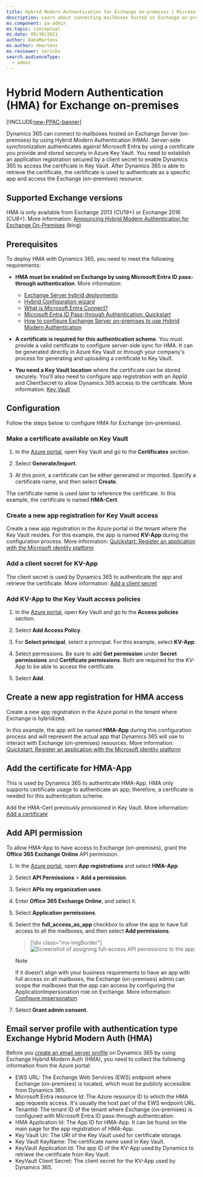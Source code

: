```yaml
---
title: Hybrid Modern Authentication for Exchange on-premises | Microsoft Docs
description: Learn about connecting mailboxes hosted on Exchange on-premises Hybrid Modern Authentication to Dynamics 365.
ms.component: pa-admin
ms.topic: conceptual
ms.date: 09/30/2021
author: DanaMartens
ms.author: dmartens
ms.reviewer: sericks
search.audienceType: 
  - admin
---
```


# Hybrid Modern Authentication (HMA) for Exchange on-premises

[!INCLUDE[new-PPAC-banner](~/includes/new-PPAC-banner.md)]

Dynamics 365 can connect to mailboxes hosted on Exchange Server (on-premises) by using Hybrid Modern Authentication (HMA). Server-side synchronization authenticates against Microsoft Entra by using a certificate you provide and stored securely in Azure Key Vault. You need to establish an application registration secured by a client secret to enable Dynamics 365 to access the certificate in Key Vault. After Dynamics 365 is able to retrieve the certificate, the certificate is used to authenticate as a specific app and access the Exchange (on-premises) resource. 

## Supported Exchange versions

HMA is only available from Exchange 2013 (CU19+) or Exchange 2016 (CU8+). More information: [Announcing Hybrid Modern Authentication for Exchange On-Premises](https://techcommunity.microsoft.com/t5/exchange-team-blog/announcing-hybrid-modern-authentication-for-exchange-on-premises/ba-p/607476) (blog)

## Prerequisites

To deploy HMA with Dynamics 365, you need to meet the following requirements:

- **HMA must be enabled on Exchange by using Microsoft Entra ID pass-through authentication**. More information:

  - [Exchange Server hybrid deployments](/exchange/exchange-hybrid)
  - [Hybrid Configuration wizard](/exchange/hybrid-configuration-wizard)
  - [What is Microsoft Entra Connect?](/azure/active-directory/hybrid/whatis-azure-ad-connect)
  - [Microsoft Entra ID Pass-through Authentication: Quickstart](/azure/active-directory/hybrid/how-to-connect-pta-quick-start)
  - [How to configure Exchange Server on-premises to use Hybrid Modern Authentication](/microsoft-365/enterprise/configure-exchange-server-for-hybrid-modern-authentication?view=o365-worldwide)
 
- **A certificate is required for this authentication scheme**. You must provide a valid certificate to configure server-side sync for HMA. It can be generated directly in Azure Key Vault or through your company's process for generating and uploading a certificate to Key Vault.

- **You need a Key Vault location** where the certificate can be stored securely. You'll also need to configure app registration with an AppId and ClientSecret to allow Dynamics 365 access to the certificate. More information: [Key Vault](https://azure.microsoft.com/services/key-vault/)

## Configuration 

Follow the steps below to configure HMA for Exchange (on-premises).

### Make a certificate available on Key Vault

1. In the [Azure portal](https://portal.azure.com/), open Key Vault and go to the **Certificates** section. 

2. Select **Generate/Import**.

3. At this point, a certificate can be either generated or imported. Specify a certificate name, and then select **Create**. 

The certificate name is used later to reference the certificate. In this example, the certificate is named **HMA-Cert**. 

### Create a new app registration for Key Vault access 

Create a new app registration in the Azure portal in the tenant where the Key Vault resides. For this example, the app is named **KV-App** during the configuration process. More information: [Quickstart: Register an application with the Microsoft identity platform](/azure/active-directory/develop/quickstart-register-app)

### Add a client secret for KV-App 

The client secret is used by Dynamics 365 to authenticate the app and retrieve the certificate. More information: [Add a client secret](/azure/active-directory/develop/quickstart-register-app#add-a-client-secret)

### Add KV-App to the Key Vault access policies 

1. In the [Azure portal](https://portal.azure.com/), open Key Vault and go to the **Access policies** section. 

2. Select **Add Access Policy**.

3. For **Select principal**, select a principal. For this example, select **KV-App**. 

4. Select permissions. Be sure to add **Get permission** under **Secret permissions** and **Certificate permissions**.  Both are required for the KV-App to be able to access the certificate.

5. Select **Add**.

## Create a new app registration for HMA access 

Create a new app registration in the Azure portal in the tenant where Exchange is hybridized. 

In this example, the app will be named **HMA-App** during this configuration process and will represent the actual app that Dynamics 365 will use to interact with Exchange (on-premises) resources. More information: [Quickstart: Register an application with the Microsoft identity platform](/azure/active-directory/develop/quickstart-register-app)

## Add the certificate for HMA-App 

This is used by Dynamics 365 to authenticate HMA-App. HMA only supports certificate usage to authenticate an app; therefore, a certificate is needed for this authentication scheme. 

Add the HMA-Cert previously provisioned in Key Vault. More information: [Add a certificate](/azure/active-directory/develop/quickstart-register-app#add-a-certificate)

## Add API permission 

To allow HMA-App to have access to Exchange (on-premises), grant the **Office 365 Exchange Online** API permission.

1. In the [Azure portal](https://portal.azure.com/), open **App registrations** and select **HMA-App**. 

2. Select **API Permissions** > **Add a permission**.

3. Select **APIs my organization uses**.

4. Enter **Office 365 Exchange Online**, and select it.

5. Select **Application permissions**.

6. Select the **full_access_as_app** checkbox to allow the app to have full access to all the mailboxes, and then select **Add permissions**.

   > [!div class="mx-imgBorder"] 
   > ![Screenshot of assigning full-access API permissions to the app.](media/azure-key-vault-api-permissions-full-access[1].png "Assign full access API permissions to the app")


   > [!NOTE]
   > If it doesn't align with your business requirements to have an app with full access on all mailboxes, the Exchange (on-premises) admin can scope the mailboxes that the app can access by configuring the ApplicationImpersonation role on Exchange. More information: [Configure impersonation](/exchange/client-developer/exchange-web-services/how-to-configure-impersonation)

7. Select **Grant admin consent**.

## Email server profile with authentication type Exchange Hybrid Modern Auth (HMA)

Before you [create an email server profile](connect-exchange-server-on-premises.md) on Dynamics 365 by using Exchange Hybrid Modern Auth (HMA), you need to collect the following information from the Azure portal:

- EWS URL: The Exchange Web Services (EWS) endpoint where Exchange (on-premises) is located, which must be publicly accessible from Dynamics 365. 
- Microsoft Entra resource Id: The Azure resource ID to which the HMA app requests access. It's usually the host part of the EWS endpoint URL. 
- TenantId: The tenant ID of the tenant where Exchange (on-premises) is configured with Microsoft Entra ID pass-through authentication. 
- HMA Application Id: The App ID for HMA-App. It can be found on the main page for the app registration of HMA-App.
- Key Vault Uri: The URI of the Key Vault used for certificate storage. 
- Key Vault KeyName: The certificate name used in Key Vault. 
- KeyVault Application Id: The app ID of the KV-App used by Dynamics to retrieve the certificate from Key Vault.
- KeyVault Client Secret: The client secret for the KV-App used by Dynamics 365. 
